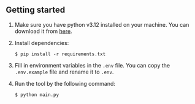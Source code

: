 
## Getting started

1. Make sure you have python v3.12 installed on your machine. You can download it from [here](https://www.python.org/downloads/).

2. Install dependencies:
   ```
   $ pip install -r requirements.txt
   ```

3. Fill in environment variables in the `.env` file. You can copy the `.env.example` file and rename it to `.env`.

4. Run the tool by the following command:
   ```
   $ python main.py
   ```